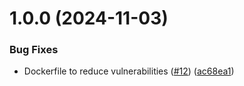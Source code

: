 # 1.0.0 (2024-11-03)

### Bug Fixes

- Dockerfile to reduce vulnerabilities ([#12](https://github.com/drackp2m/playsetonline/issues/12)) ([ac68ea1](https://github.com/drackp2m/playsetonline/commit/ac68ea1146d11323163c55616c9c9cb5d08e08f9))
